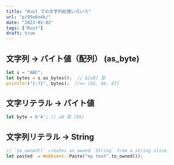 ```yaml
---
title: "Rust での文字列処理いろいろ"
url: "p/95o6n4k/"
date: "2023-01-02"
tags: ["Rust"]
draft: true
---
```


文字列 → バイト値（配列） (as_byte)
----

```rust
let s = "ABC";
let bytes = s.as_bytes();  // &[u8] 型
println!("{:?}", bytes);  //=> [65, 66, 67]
```

文字リテラル → バイト値
----

```rust
let byte = b'A'; // u8 型 (65)
```


文字列リテラル → String
----

```rust
// `to_owned()` creates an owned `String` from a string slice.
let pasted  = WebEvent::Paste("my text".to_owned());
```
